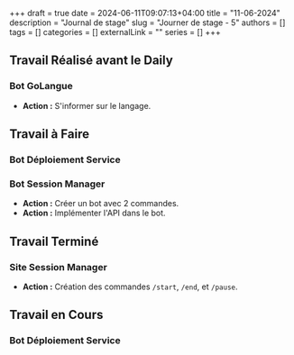 +++ 
draft = true
date = 2024-06-11T09:07:13+04:00
title = "11-06-2024"
description = "Journal de stage"
slug = "Journer de stage - 5"
authors = []
tags = []
categories = []
externalLink = ""
series = []
+++
## Travail Réalisé avant le Daily

### Bot GoLangue
- **Action :** S'informer sur le langage.

## Travail à Faire

### Bot Déploiement Service

### Bot Session Manager
- **Action :** Créer un bot avec 2 commandes.
- **Action :** Implémenter l'API dans le bot.

## Travail Terminé

### Site Session Manager
- **Action :** Création des commandes `/start`, `/end`, et `/pause`.

## Travail en Cours

### Bot Déploiement Service